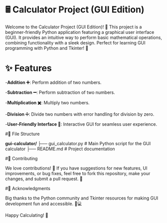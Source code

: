 # 🖩 Calculator Project (GUI Edition)

Welcome to the Calculator Project (GUI Edition)! 🎉 This project is a beginner-friendly Python application featuring a graphical user interface (GUI). It provides an intuitive way to perform basic mathematical operations, combining functionality with a sleek design. Perfect for learning GUI programming with Python and Tkinter! 🐍

# ✨ Features

-**Addition ➕**: Perform addition of two numbers.

-**Subtraction ➖**: Perform subtraction of two numbers.

-**Multiplication ✖️**: Multiply two numbers.

-**Division ➗**: Divide two numbers with error handling for division by zero.

-**User-Friendly Interface 🎨**: Interactive GUI for seamless user experience.

#📂 File Structure

**gui-calculator/**
├── gui_calculator.py  # Main Python script for the GUI calculator
├── README.md          # Project documentation

#🤝 Contributing

We love contributions! 💖 If you have suggestions for new features, UI improvements, or bug fixes, feel free to fork this repository, make your changes, and submit a pull request. 🙌

#🌟 Acknowledgments

Big thanks to the Python community and Tkinter resources for making GUI development fun and accessible. 🐍💻

Happy Calculating! 🎉


